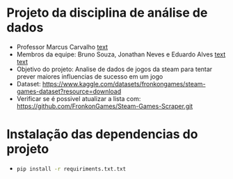 # Projeto da disciplina de análise de dados
- Professor Marcus Carvalho 
[text](https://github.com/marcuswac)
- Membros da equipe: Bruno Souza, Jonathan Neves e Eduardo Alves
[text](https://github.com/EduardoAlvez)
[text](https://github.com/jabomgo)
- Objetivo do projeto: Analise de dados de jogos da steam para tentar prever maiores influencias de sucesso em um jogo
- Dataset: https://www.kaggle.com/datasets/fronkongames/steam-games-dataset?resource=download
- Verificar se é possivel atualizar a lista com: https://github.com/FronkonGames/Steam-Games-Scraper.git

# Instalação das dependencias do projeto
 - ```bash
   pip install -r requiriments.txt.txt
   ```


